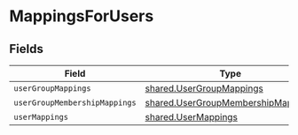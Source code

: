 # MappingsForUsers


## Fields

| Field                                                                                    | Type                                                                                     | Required                                                                                 | Description                                                                              |
| ---------------------------------------------------------------------------------------- | ---------------------------------------------------------------------------------------- | ---------------------------------------------------------------------------------------- | ---------------------------------------------------------------------------------------- |
| `userGroupMappings`                                                                      | [shared.UserGroupMappings](../../models/shared/usergroupmappings.md)                     | :heavy_minus_sign:                                                                       | N/A                                                                                      |
| `userGroupMembershipMappings`                                                            | [shared.UserGroupMembershipMappings](../../models/shared/usergroupmembershipmappings.md) | :heavy_minus_sign:                                                                       | N/A                                                                                      |
| `userMappings`                                                                           | [shared.UserMappings](../../models/shared/usermappings.md)                               | :heavy_minus_sign:                                                                       | N/A                                                                                      |